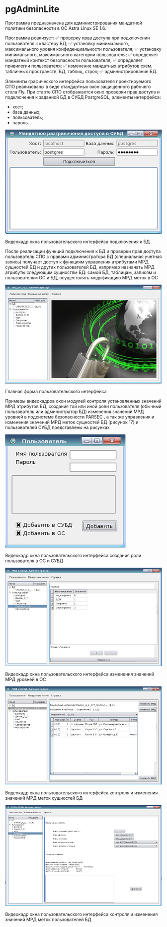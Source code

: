 # pgAdminLite

Программа предназначена для администрирования мандатной политики безопасности в ОС Astra Linux SE 1.6.

Программа реализует: 
:white_check_mark: проверку прав доступа при подключении пользователя к кластеру БД;
:white_check_mark: установку минимального, максимального уровня конфиденциальности пользователя;
:white_check_mark: установку минимального, максимального категории пользователя;
:white_check_mark: определяет мандатный контекст безопасности пользователя;
:white_check_mark: определяет привилегии пользователя;
:white_check_mark: изменение мандатных атрибутов схем, табличных пространств, БД, таблиц, строк;
:white_check_mark: администрирование БД.

Элементы графического интерфейса пользователя проектируемого СПО реализованы в виде стандартных окон защищенного рабочего стола Fly.
При старте СПО отображается окно проверки прав доступа и подключения к заданной БД в СУБД PostgreSQL, элементы интерфейса:
- хост;
- база данных;
- пользователь;
- пароль.

![alt text](src/img1.png "Видеокадр окна пользовательского интерфейса подключения к БД")

Видеокадр окна пользовательского интерфейса подключения к БД

После реализации функций подключения к БД и проверки прав доступа пользователь СПО с правами администратора БД (специальная учетная запись) получает доступ к функциям управления атрибутами МРД сущностей БД и других пользователей БД, например назначать МРД атрибуты следующим сущностям БД: самой БД, таблицам, записям и пользователям ОС и БД, осуществлять модификацию МРД меток в ОС

![alt text](src/img2.png "Главная форма пользовательского интерфейса")

Главная форма пользовательского интерфейса

Примеры видеокадров окон модулей контроля установленных значений МРД атрибутов БД, создания той или иной роли пользователя (обычный пользователь или администратор БД) изменения значений МРД уровней в подсистеме безопасности PARSEC , а так же управления и изменения значений МРД меток сущностей БД (рисунок 17) и пользователей СУБД представлены на рисунках

![alt text](src/img3.png "Видеокадр окна пользовательского интерфейса создания роли пользователя в ОС и СУБД")

Видеокадр окна пользовательского интерфейса создания роли пользователя в ОС и СУБД

![alt text](src/img4.png "Видеокадр окна пользовательского интерфейса изменения значений МРД уровней в ОС")

Видеокадр окна пользовательского интерфейса изменения значений МРД уровней в ОС

![alt text](src/img5.png "Видеокадр окна пользовательского интерфейса контроля и изменения значений МРД меток сущностей БД")

Видеокадр окна пользовательского интерфейса контроля и изменения значений МРД меток сущностей БД

![alt text](src/img6.png "Видеокадр окна пользовательского интерфейса контроля и изменения значений МРД меток пользователей БД")

Видеокадр окна пользовательского интерфейса контроля и изменения значений МРД меток пользователей БД



